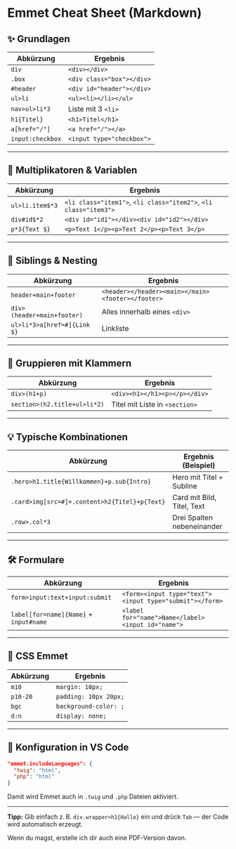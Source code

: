 # Emmet Cheat Sheet (Markdown)

## ✨ Grundlagen

| Abkürzung        | Ergebnis                  |
| ---------------- | ------------------------- |
| `div`            | `<div></div>`             |
| `.box`           | `<div class="box"></div>` |
| `#header`        | `<div id="header"></div>` |
| `ul>li`          | `<ul><li></li></ul>`      |
| `nav>ul>li*3`    | Liste mit 3 `<li>`        |
| `h1{Titel}`      | `<h1>Titel</h1>`          |
| `a[href="/"]`    | `<a href="/"></a>`        |
| `input:checkbox` | `<input type="checkbox">` |

---

## 🔄 Multiplikatoren & Variablen

| Abkürzung       | Ergebnis                                                         |
| --------------- | ---------------------------------------------------------------- |
| `ul>li.item$*3` | `<li class="item1">`, `<li class="item2">`, `<li class="item3">` |
| `div#id$*2`     | `<div id="id1"></div><div id="id2"></div>`                       |
| `p*3{Text $}`   | `<p>Text 1</p><p>Text 2</p><p>Text 3</p>`                        |

---

## 🔄 Siblings & Nesting

| Abkürzung                   | Ergebnis                                          |
| --------------------------- | ------------------------------------------------- |
| `header+main+footer`        | `<header></header><main></main><footer></footer>` |
| `div>(header+main+footer)`  | Alles innerhalb eines `<div>`                     |
| `ul>li*3>a[href=#]{Link $}` | Linkliste                                         |

---

## 🔄 Gruppieren mit Klammern

| Abkürzung                    | Ergebnis                       |
| ---------------------------- | ------------------------------ |
| `div>(h1+p)`                 | `<div><h1></h1><p></p></div>`  |
| `section>(h2.title+ul>li*2)` | Titel mit Liste in `<section>` |

---

## 💡 Typische Kombinationen

| Abkürzung                                     | Ergebnis (Beispiel)        |
| --------------------------------------------- | -------------------------- |
| `.hero>h1.title{Willkommen}+p.sub{Intro}`     | Hero mit Titel + Subline   |
| `.card>img[src=#]+.content>h2{Titel}+p{Text}` | Card mit Bild, Titel, Text |
| `.row>.col*3`                                 | Drei Spalten nebeneinander |

---

## 🛠️ Formulare

| Abkürzung                              | Ergebnis                                                |
| -------------------------------------- | ------------------------------------------------------- |
| `form>input:text+input:submit`         | `<form><input type="text"><input type="submit"></form>` |
| `label[for=name]{Name}` + `input#name` | `<label for="name">Name</label><input id="name">`       |

---

## 🎨 CSS Emmet

| Abkürzung | Ergebnis              |
| --------- | --------------------- |
| `m10`     | `margin: 10px;`       |
| `p10-20`  | `padding: 10px 20px;` |
| `bgc`     | `background-color: ;` |
| `d:n`     | `display: none;`      |

---

## 📃 Konfiguration in VS Code

```json
"emmet.includeLanguages": {
  "twig": "html",
  "php": "html"
}
```

Damit wird Emmet auch in `.twig` und `.php` Dateien aktiviert.

---

**Tipp:** Gib einfach z. B. `div.wrapper>h1{Hallo}` ein und drück `Tab` — der Code wird automatisch erzeugt.

Wenn du magst, erstelle ich dir auch eine PDF-Version davon.

